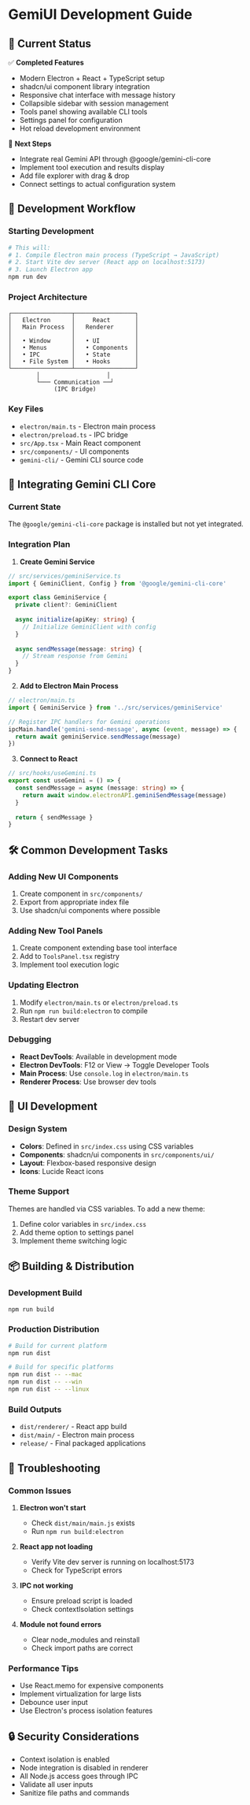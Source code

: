 # GemiUI Development Guide

## 🎯 Current Status

✅ **Completed Features**
- Modern Electron + React + TypeScript setup
- shadcn/ui component library integration
- Responsive chat interface with message history
- Collapsible sidebar with session management
- Tools panel showing available CLI tools
- Settings panel for configuration
- Hot reload development environment

🚧 **Next Steps**
- Integrate real Gemini API through @google/gemini-cli-core
- Implement tool execution and results display
- Add file explorer with drag & drop
- Connect settings to actual configuration system

## 🔄 Development Workflow

### Starting Development

```bash
# This will:
# 1. Compile Electron main process (TypeScript → JavaScript)
# 2. Start Vite dev server (React app on localhost:5173)
# 3. Launch Electron app
npm run dev
```

### Project Architecture

```
┌─────────────────┬─────────────────┐
│   Electron      │     React       │
│   Main Process  │   Renderer      │
│                 │                 │
│   • Window      │   • UI          │
│   • Menus       │   • Components  │
│   • IPC         │   • State       │
│   • File System │   • Hooks       │
└─────────────────┴─────────────────┘
        │                   │
        └─── Communication ──┘
             (IPC Bridge)
```

### Key Files

- `electron/main.ts` - Electron main process
- `electron/preload.ts` - IPC bridge
- `src/App.tsx` - Main React component
- `src/components/` - UI components
- `gemini-cli/` - Gemini CLI source code

## 🔌 Integrating Gemini CLI Core

### Current State
The `@google/gemini-cli-core` package is installed but not yet integrated.

### Integration Plan

1. **Create Gemini Service**
```typescript
// src/services/geminiService.ts
import { GeminiClient, Config } from '@google/gemini-cli-core'

export class GeminiService {
  private client?: GeminiClient
  
  async initialize(apiKey: string) {
    // Initialize GeminiClient with config
  }
  
  async sendMessage(message: string) {
    // Stream response from Gemini
  }
}
```

2. **Add to Electron Main Process**
```typescript
// electron/main.ts
import { GeminiService } from '../src/services/geminiService'

// Register IPC handlers for Gemini operations
ipcMain.handle('gemini-send-message', async (event, message) => {
  return await geminiService.sendMessage(message)
})
```

3. **Connect to React**
```typescript
// src/hooks/useGemini.ts
export const useGemini = () => {
  const sendMessage = async (message: string) => {
    return await window.electronAPI.geminiSendMessage(message)
  }
  
  return { sendMessage }
}
```

## 🛠️ Common Development Tasks

### Adding New UI Components

1. Create component in `src/components/`
2. Export from appropriate index file
3. Use shadcn/ui components where possible

### Adding New Tool Panels

1. Create component extending base tool interface
2. Add to `ToolsPanel.tsx` registry
3. Implement tool execution logic

### Updating Electron

1. Modify `electron/main.ts` or `electron/preload.ts`
2. Run `npm run build:electron` to compile
3. Restart dev server

### Debugging

- **React DevTools**: Available in development mode
- **Electron DevTools**: F12 or View → Toggle Developer Tools
- **Main Process**: Use `console.log` in `electron/main.ts`
- **Renderer Process**: Use browser dev tools

## 🎨 UI Development

### Design System

- **Colors**: Defined in `src/index.css` using CSS variables
- **Components**: shadcn/ui components in `src/components/ui/`
- **Layout**: Flexbox-based responsive design
- **Icons**: Lucide React icons

### Theme Support

Themes are handled via CSS variables. To add a new theme:

1. Define color variables in `src/index.css`
2. Add theme option to settings panel
3. Implement theme switching logic

## 📦 Building & Distribution

### Development Build
```bash
npm run build
```

### Production Distribution
```bash
# Build for current platform
npm run dist

# Build for specific platforms
npm run dist -- --mac
npm run dist -- --win
npm run dist -- --linux
```

### Build Outputs
- `dist/renderer/` - React app build
- `dist/main/` - Electron main process
- `release/` - Final packaged applications

## 🐛 Troubleshooting

### Common Issues

1. **Electron won't start**
   - Check `dist/main/main.js` exists
   - Run `npm run build:electron`

2. **React app not loading**
   - Verify Vite dev server is running on localhost:5173
   - Check for TypeScript errors

3. **IPC not working**
   - Ensure preload script is loaded
   - Check contextIsolation settings

4. **Module not found errors**
   - Clear node_modules and reinstall
   - Check import paths are correct

### Performance Tips

- Use React.memo for expensive components
- Implement virtualization for large lists
- Debounce user input
- Use Electron's process isolation features

## 🔒 Security Considerations

- Context isolation is enabled
- Node integration is disabled in renderer
- All Node.js access goes through IPC
- Validate all user inputs
- Sanitize file paths and commands